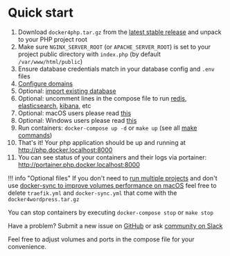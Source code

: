 # Quick start

1. Download `docker4php.tar.gz` from the [latest stable release](https://github.com/wodby/docker4php/releases) and unpack to your PHP project root
2. Make sure `NGINX_SERVER_ROOT` (or `APACHE_SERVER_ROOT`) is set to your project public directory with `index.php` (by default `/var/www/html/public`)  
3. Ensure database credentials match in your database config and `.env` files
4. [Configure domains](domains.md) 
5. Optional: [import existing database](import-export.md) 
6. Optional: uncomment lines in the compose file to run [redis](../containers/redis.md), [elasticsearch](../containers/elasticsearch.md), [kibana](../containers/kibana.md), etc
7. Optional: macOS users please read [this](docker-for-mac.md)
8. Optional: Windows users please read [this](permissions.md#windows)
9. Run containers: `docker-compose up -d` or `make up` (see all [make commands](make-commands.md))
10. That's it! Your php application should be up and running at http://php.docker.localhost:8000
11. You can see status of your containers and their logs via portainer: http://portainer.php.docker.localhost:8000

!!! info "Optional files"
    If you don't need to [run multiple projects](multiple-projects.md) and don't use [docker-sync to improve volumes performance on macOS](docker-for-mac.md) feel free to delete `traefik.yml` and `docker-sync.yml` that come with the `docker4wordpress.tar.gz`

You can stop containers by executing `docker-compose stop` or `make stop`

Have a problem? Submit a new issue on [GitHub](https://github.com/wodby/docker4php/issues) or ask [community on Slack](http://slack.wodby.com)

Feel free to adjust volumes and ports in the compose file for your convenience. 

